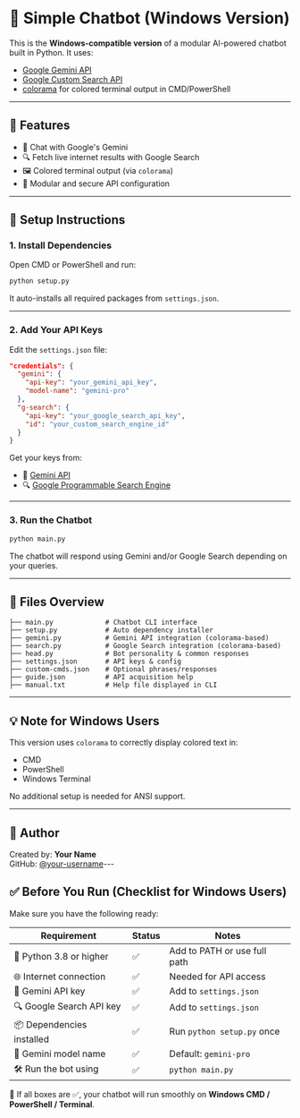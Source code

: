 # 🤖 Simple Chatbot (Windows Version)

This is the **Windows-compatible version** of a modular AI-powered chatbot built in Python. It uses:

- [Google Gemini API](https://ai.google.dev)
- [Google Custom Search API](https://programmablesearchengine.google.com)
- [colorama](https://pypi.org/project/colorama/) for colored terminal output in CMD/PowerShell

---

## 🧠 Features

- 🤖 Chat with Google's Gemini
- 🔍 Fetch live internet results with Google Search
- 🖼️ Colored terminal output (via `colorama`)
- 🔐 Modular and secure API configuration

---

## 🔧 Setup Instructions

### 1. Install Dependencies

Open CMD or PowerShell and run:

```bash
python setup.py
```

It auto-installs all required packages from `settings.json`.

---

### 2. Add Your API Keys

Edit the `settings.json` file:

```json
"credentials": {
  "gemini": {
    "api-key": "your_gemini_api_key",
    "model-name": "gemini-pro"
  },
  "g-search": {
    "api-key": "your_google_search_api_key",
    "id": "your_custom_search_engine_id"
  }
}
```

Get your keys from:
- 🔑 [Gemini API](https://ai.google.dev)
- 🔍 [Google Programmable Search Engine](https://programmablesearchengine.google.com)

---

### 3. Run the Chatbot

```bash
python main.py
```

The chatbot will respond using Gemini and/or Google Search depending on your queries.

---

## 📄 Files Overview

```
├── main.py             # Chatbot CLI interface
├── setup.py            # Auto dependency installer
├── gemini.py           # Gemini API integration (colorama-based)
├── search.py           # Google Search integration (colorama-based)
├── head.py             # Bot personality & common responses
├── settings.json       # API keys & config
├── custom-cmds.json    # Optional phrases/responses
├── guide.json          # API acquisition help
├── manual.txt          # Help file displayed in CLI
```

---

## 💡 Note for Windows Users

This version uses `colorama` to correctly display colored text in:
- CMD
- PowerShell
- Windows Terminal

No additional setup is needed for ANSI support.

---

## 🙋 Author

Created by: **Your Name**  
GitHub: [@your-username](https://github.com/your-username)---

## ✅ Before You Run (Checklist for Windows Users)

Make sure you have the following ready:

| Requirement                  | Status | Notes |
|-----------------------------|--------|-------|
| 🐍 Python 3.8 or higher      | ✅     | Add to PATH or use full path |
| 🌐 Internet connection       | ✅     | Needed for API access |
| 🔑 Gemini API key            | ✅     | Add to `settings.json` |
| 🔍 Google Search API key     | ✅     | Add to `settings.json` |
| 📦 Dependencies installed    | ✅     | Run `python setup.py` once |
| 🧠 Gemini model name         | ✅     | Default: `gemini-pro` |
| 🛠️ Run the bot using         | ✅     | `python main.py` |

📌 If all boxes are ✅, your chatbot will run smoothly on **Windows CMD / PowerShell / Terminal**.